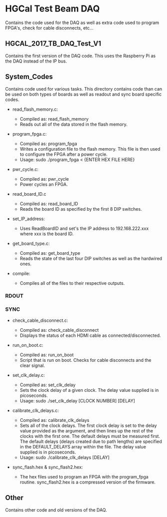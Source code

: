 # HGCal Test Beam DAQ
Contains the code used for the DAQ as well as extra code used to program FPGA's, check for cable disconnects, etc...


## HGCAL_2017_TB_DAQ_Test_V1
Contains the first version of the DAQ code. This uses the Raspberry Pi as the DAQ instead of the IP bus.


## System_Codes
Contains code used for various tasks. This directory contains code than can be used on both types of boards as well as readout and sync board specific codes.

* read_flash_memory.c:
  * Compiled as: read_flash_memory
  * Reads out all of the data stored in the flash memory.

* program_fpga.c:
  * Compiled as: program_fpga
  * Writes a configuration file to the flash memory. This file is then used to configure the FPGA after a power cycle.
  * Usage: sudo ./program_fpga < {ENTER HEX FILE HERE}

* pwr_cycle.c:
  * Compiled as: pwr_cycle
  * Power cycles an FPGA.

* read_board_ID.c
  * Compiled as: read_board_ID
  * Reads the board ID as specified by the first 8 DIP switches.

* set_IP_address:
  * Uses ReadBoardID and set's the IP address to 192.168.222.xxx where xxx is the board ID.

* get_board_type.c:
  * Compiled as: get_board_type
  * Reads the state of the last four DIP switches as well as the hardwired ones.

* compile:
  * Compiles all of the files to their respective outputs.


### RDOUT

### SYNC
* check_cable_disconnect.c:
  * Compiled as: check_cable_disconnect
  * Displays the status of each HDMI cable as connected/disconnected.

* run_on_boot.c:
  * Compiled as: run_on_boot
  * Script that is run on boot. Checks for cable disconnects and the clear signal.

* set_clk_delay.c:
  * Compiled as: set_clk_delay
  * Sets the clock delay of a given clock. The delay value supplied is in picoseconds.
  * Usage: sudo ./set_clk_delay [CLOCK NUMBER] [DELAY]

* calibrate_clk_delays.c:
  * Compiled as: calibrate_clk_delays
  * Sets all of the clock delays. The first clock delay is set to the delay value provided as the argument, and then lines up the rest of the clocks with the first one. The default delays must be measured first. The default delays (delays created due to path lengths) are specified in the DEFAULT_DELAYS array within the file. The delay value supplied is in picoseconds.
  * Usage: sudo ./calibrate_clk_delays [DELAY]

* sync_flash.hex & sync_flash2.hex:
  * The hex files used to program an FPGA with the program_fpga routine. sync_flash2.hex is a compressed version of the firmware.


## Other
Contains other code and old versions of the DAQ.
